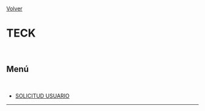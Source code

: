 <link rel="stylesheet" type="text/css" href="/styles.css">
<br>

[Volver](/index.md)
<br>

# TECK
<br>

## Menú
<br>

- [SOLICITUD USUARIO](./solicitud_usuario.md)
---


